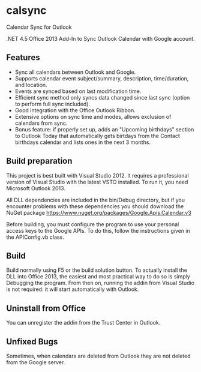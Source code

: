 calsync
=======

Calendar Sync for Outlook

.NET 4.5 Office 2013 Add-In to Sync Outlook Calendar with Google account.

Features
--------

* Sync all calendars between Outlook and Google.
* Supports calendar event subject/summary, description, time/duration, and location.
* Events are synced based on last modification time.
* Efficient sync method only syncs data changed since last sync (option to perform full sync included).
* Good integration with the Office Outlook Ribbon.
* Extensive options on sync time and modes, allows exclusion of calendars from sync.
* Bonus feature: if properly set up, adds an "Upcoming birthdays" section to Outlook Today that automatically gets birtdays from the Contact birthdays calendar and lists ones in the next 3 months.

Build preparation
-----------------

This project is best built with Visual Studio 2012. It requires a professional version of Visual Studio with the latest VSTO installed. To run it, you need Microsoft Outlook 2013.

All DLL dependencies are included in the bin/Debug directory, but if you encounter problems with these dependencies you should download the NuGet package https://www.nuget.org/packages/Google.Apis.Calendar.v3

Before building, you must configure the program to use your personal access keys to the Google APIs. To do this, follow the instructions given in the APIConfig.vb class.

Build
-----

Build normally using F5 or the build solution button. To actually install the DLL into Office 2013, the easiest and most practical way to do so is simply Debugging the program. From then on, running the addin from Visual Studio is not required: it will start automatically with Outlook.

Uninstall from Office
---------------------

You can unregister the addin from the Trust Center in Outlook.

Unfixed Bugs
------------

Sometimes, when calendars are deleted from Outlook they are not deleted from the Google server.
